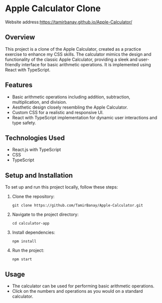 # Apple Calculator Clone
Website address:https://tamirbanay.github.io/Apple-Calculator/


## Overview

This project is a clone of the Apple Calculator, created as a practice exercise to enhance my CSS skills. The calculator mimics the design and functionality of the classic Apple Calculator, providing a sleek and user-friendly interface for basic arithmetic operations. It is implemented using React with TypeScript.

## Features

- Basic arithmetic operations including addition, subtraction, multiplication, and division.
- Aesthetic design closely resembling the Apple Calculator.
- Custom CSS for a realistic and responsive UI.
- React with TypeScript implementation for dynamic user interactions and type safety.

## Technologies Used

- React.js with TypeScript
- CSS
- TypeScript

## Setup and Installation

To set up and run this project locally, follow these steps:

1. Clone the repository:
   ```
   git clone https://github.com/TamirBanay/Apple-Calculator.git
   ```
2. Navigate to the project directory:
   ```
   cd calculator-app
   ```
3. Install dependencies:
   ```
   npm install
   ```
4. Run the project:
   ```
   npm start
   ```

## Usage

- The calculator can be used for performing basic arithmetic operations.
- Click on the numbers and operations as you would on a standard calculator.
